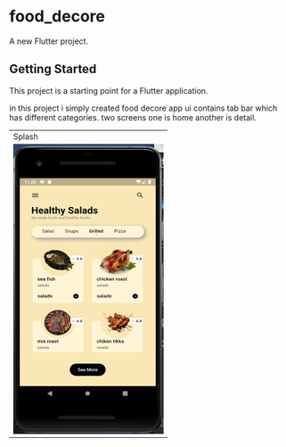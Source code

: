 # food_decore

A new Flutter project.

## Getting Started

This project is a starting point for a Flutter application.

in this project i simply created food decore app ui contains tab bar which has different categories. 
two screens one is home another is detail.

<table>
  <tr>
    <td>Splash</td>
  </tr>
  
  <tr>
    <td><img src="https://github.com/imziaurrehman/fooddecoreui/blob/main/assets/Screenshot%202024-03-01%20at%2011.26.51%20PM.png" width=270 height=520></td>
  </tr>
 </table>